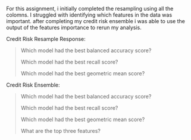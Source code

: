 For this assignment, i initially completed the resampling using all the colomns. I struggled with identifying which features in the data was important. after completing my credit risk ensemble i was able to use the output of the features importance to rerun my analysis. 


Credit Risk Resample Response: 

> Which model had the best balanced accuracy score?
>
> Which model had the best recall score?
>
> Which model had the best geometric mean score?



Credit Risk Ensemble:

> Which model had the best balanced accuracy score?
>
> Which model had the best recall score?
>
> Which model had the best geometric mean score?
>
> What are the top three features?